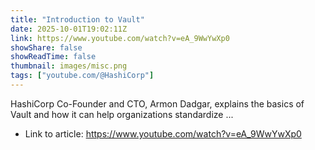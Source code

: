 ```yaml
---
title: "Introduction to Vault"
date: 2025-10-01T19:02:11Z
link: https://www.youtube.com/watch?v=eA_9WwYwXp0
showShare: false
showReadTime: false
thumbnail: images/misc.png
tags: ["youtube.com/@HashiCorp"]
---
```

HashiCorp Co-Founder and CTO, Armon Dadgar, explains the basics of Vault and how it can help organizations standardize ...

- Link to article: https://www.youtube.com/watch?v=eA_9WwYwXp0